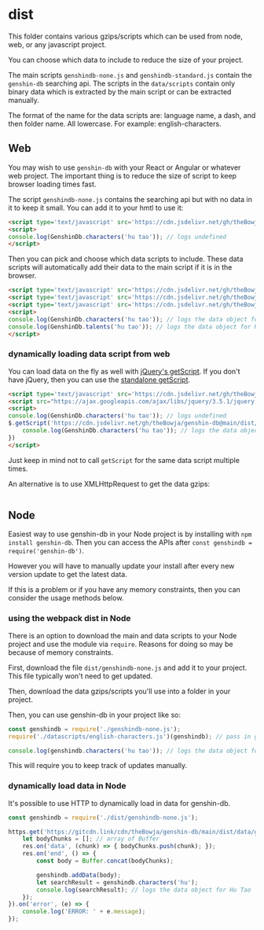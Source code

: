 # dist

This folder contains various gzips/scripts which can be used from node, web, or any javascript project.

You can choose which data to include to reduce the size of your project.

The main scripts `genshindb-none.js` and `genshindb-standard.js` contain the `genshin-db` searching api. The scripts in the `data/scripts` contain only binary data which is extracted by the main script or can be extracted manually.

The format of the name for the data scripts are: language name, a dash, and then folder name. All lowercase. For example: english-characters.

## Web

You may wish to use `genshin-db` with your React or Angular or whatever web project. The important thing is to reduce the size of script to keep browser loading times fast.


The script `genshindb-none.js` contains the searching api but with no data in it to keep it small. You can add it to your hmtl to use it:

```html
<script type='text/javascript' src='https://cdn.jsdelivr.net/gh/theBowja/genshin-db@main/dist/genshindb-none.js'></script>
<script>
console.log(GenshinDb.characters('hu tao')); // logs undefined
</script>
```

Then you can pick and choose which data scripts to include. These data scripts will automatically add their data to the main script if it is in the browser.

```html
<script type='text/javascript' src='https://cdn.jsdelivr.net/gh/theBowja/genshin-db@main/dist/genshindb-none.js'></script>
<script type='text/javascript' src='https://cdn.jsdelivr.net/gh/theBowja/genshin-db@main/dist/data/scripts/english-characters.js'></script>
<script type='text/javascript' src='https://cdn.jsdelivr.net/gh/theBowja/genshin-db@main/dist/data/scripts/english-talents.js'></script>
<script>
console.log(GenshinDb.characters('hu tao')); // logs the data object for Hu Tao
console.log(GenshinDb.talents('hu tao')); // logs the data object for Hu Tao
</script>
```

### dynamically loading data script from web

You can load data on the fly as well with [jQuery's getScript](https://api.jquery.com/jquery.getscript/). If you don't have jQuery, then you can use the [standalone getScript](https://gist.github.com/colingourlay/7209131).

```html
<script type='text/javascript' src='https://cdn.jsdelivr.net/gh/theBowja/genshin-db@main/dist/genshindb-none.js'></script>
<script src="https://ajax.googleapis.com/ajax/libs/jquery/3.5.1/jquery.min.js"></script>
<script>
console.log(GenshinDb.characters('hu tao')); // logs undefined
$.getScript('https://cdn.jsdelivr.net/gh/theBowja/genshin-db@main/dist/data/scripts/english-characters.js', () => {
	console.log(GenshinDb.characters('hu tao')); // logs the data object for Hu Tao
})
</script>
```

Just keep in mind not to call `getScript` for the same data script multiple times.

An alternative is to use XMLHttpRequest to get the data gzips:

```js

```

## Node

Easiest way to use genshin-db in your Node project is by installing with `npm install genshin-db`. Then you can access the APIs after `const genshindb = require('genshin-db')`.

However you will have to manually update your install after every new version update to get the latest data.

If this is a problem or if you have any memory constraints, then you can consider the usage methods below.

### using the webpack dist in Node

There is an option to download the main and data scripts to your Node project and use the module via `require`. Reasons for doing so may be because of memory constraints.

First, download the file `dist/genshindb-none.js` and add it to your project. This file typically won't need to get updated.

Then, download the data gzips/scripts you'll use into a folder in your project.

Then, you can use genshin-db in your project like so:

```js
const genshindb = require('./genshindb-none.js');
require('./datascripts/english-characters.js')(genshindb); // pass in genshindb to auto add the data to genshin-db

console.log(genshindb.characters('hu tao')); // logs the data object for Hu Tao
```

This will require you to keep track of updates manually.

### dynamically load data in Node

It's possible to use HTTP to dynamically load in data for genshin-db.

```js
const genshindb = require('./dist/genshindb-none.js');

https.get('https://gitcdn.link/cdn/theBowja/genshin-db/main/dist/data/gzips/english-characters.min.json.gzip', (res) => {
	let bodyChunks = []; // array of Buffer
	res.on('data', (chunk) => { bodyChunks.push(chunk); });
	res.on('end', () => {
		const body = Buffer.concat(bodyChunks);

		genshindb.addData(body);
		let searchResult = genshindb.characters('hu');
		console.log(searchResult); // logs the data object for Hu Tao
	});
}).on('error', (e) => {
	console.log('ERROR: ' + e.message);
});
```
